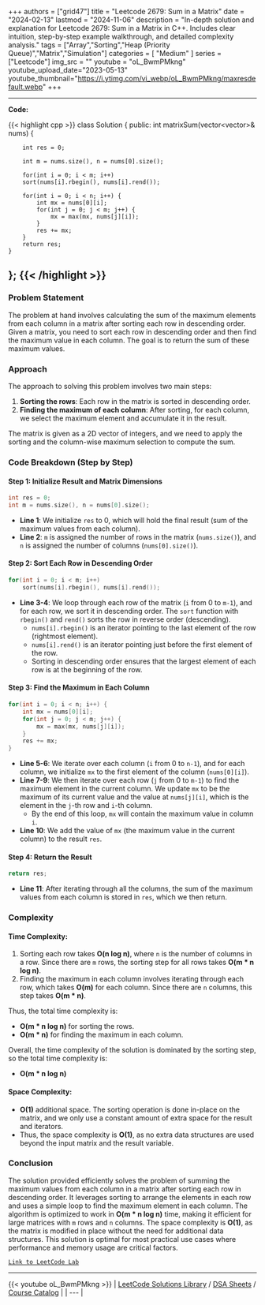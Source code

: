 
+++
authors = ["grid47"]
title = "Leetcode 2679: Sum in a Matrix"
date = "2024-02-13"
lastmod = "2024-11-06"
description = "In-depth solution and explanation for Leetcode 2679: Sum in a Matrix in C++. Includes clear intuition, step-by-step example walkthrough, and detailed complexity analysis."
tags = ["Array","Sorting","Heap (Priority Queue)","Matrix","Simulation"]
categories = [
    "Medium"
]
series = ["Leetcode"]
img_src = ""
youtube = "oL_BwmPMkng"
youtube_upload_date="2023-05-13"
youtube_thumbnail="https://i.ytimg.com/vi_webp/oL_BwmPMkng/maxresdefault.webp"
+++



---
**Code:**

{{< highlight cpp >}}
class Solution {
public:
    int matrixSum(vector<vector<int>>& nums) {
        
        int res = 0;
        
        int m = nums.size(), n = nums[0].size();
        
        for(int i = 0; i < m; i++)
        sort(nums[i].rbegin(), nums[i].rend());
        
        for(int i = 0; i < n; i++) {
            int mx = nums[0][i];
            for(int j = 0; j < m; j++) {
                mx = max(mx, nums[j][i]);
            }
            res += mx;
        }
        return res;
    }
};
{{< /highlight >}}
---

### Problem Statement

The problem at hand involves calculating the sum of the maximum elements from each column in a matrix after sorting each row in descending order. Given a matrix, you need to sort each row in descending order and then find the maximum value in each column. The goal is to return the sum of these maximum values.

### Approach

The approach to solving this problem involves two main steps:

1. **Sorting the rows**: Each row in the matrix is sorted in descending order.
2. **Finding the maximum of each column**: After sorting, for each column, we select the maximum element and accumulate it in the result.

The matrix is given as a 2D vector of integers, and we need to apply the sorting and the column-wise maximum selection to compute the sum.

### Code Breakdown (Step by Step)

#### Step 1: Initialize Result and Matrix Dimensions

```cpp
int res = 0;
int m = nums.size(), n = nums[0].size();
```

- **Line 1**: We initialize `res` to 0, which will hold the final result (sum of the maximum values from each column).
- **Line 2**: `m` is assigned the number of rows in the matrix (`nums.size()`), and `n` is assigned the number of columns (`nums[0].size()`).

#### Step 2: Sort Each Row in Descending Order

```cpp
for(int i = 0; i < m; i++)
    sort(nums[i].rbegin(), nums[i].rend());
```

- **Line 3-4**: We loop through each row of the matrix (`i` from 0 to `m-1`), and for each row, we sort it in descending order. The `sort` function with `rbegin()` and `rend()` sorts the row in reverse order (descending).
    - `nums[i].rbegin()` is an iterator pointing to the last element of the row (rightmost element).
    - `nums[i].rend()` is an iterator pointing just before the first element of the row.
    - Sorting in descending order ensures that the largest element of each row is at the beginning of the row.

#### Step 3: Find the Maximum in Each Column

```cpp
for(int i = 0; i < n; i++) {
    int mx = nums[0][i];
    for(int j = 0; j < m; j++) {
        mx = max(mx, nums[j][i]);
    }
    res += mx;
}
```

- **Line 5-6**: We iterate over each column (`i` from 0 to `n-1`), and for each column, we initialize `mx` to the first element of the column (`nums[0][i]`).
- **Line 7-9**: We then iterate over each row (`j` from 0 to `m-1`) to find the maximum element in the current column. We update `mx` to be the maximum of its current value and the value at `nums[j][i]`, which is the element in the `j`-th row and `i`-th column.
    - By the end of this loop, `mx` will contain the maximum value in column `i`.
- **Line 10**: We add the value of `mx` (the maximum value in the current column) to the result `res`.

#### Step 4: Return the Result

```cpp
return res;
```

- **Line 11**: After iterating through all the columns, the sum of the maximum values from each column is stored in `res`, which we then return.

### Complexity

#### Time Complexity:

1. Sorting each row takes **O(n log n)**, where `n` is the number of columns in a row. Since there are `m` rows, the sorting step for all rows takes **O(m * n log n)**.
2. Finding the maximum in each column involves iterating through each row, which takes **O(m)** for each column. Since there are `n` columns, this step takes **O(m * n)**.

Thus, the total time complexity is:

- **O(m * n log n)** for sorting the rows.
- **O(m * n)** for finding the maximum in each column.

Overall, the time complexity of the solution is dominated by the sorting step, so the total time complexity is:

- **O(m * n log n)**

#### Space Complexity:

- **O(1)** additional space. The sorting operation is done in-place on the matrix, and we only use a constant amount of extra space for the result and iterators.
- Thus, the space complexity is **O(1)**, as no extra data structures are used beyond the input matrix and the result variable.

### Conclusion

The solution provided efficiently solves the problem of summing the maximum values from each column in a matrix after sorting each row in descending order. It leverages sorting to arrange the elements in each row and uses a simple loop to find the maximum element in each column. The algorithm is optimized to work in **O(m * n log n)** time, making it efficient for large matrices with `m` rows and `n` columns. The space complexity is **O(1)**, as the matrix is modified in place without the need for additional data structures. This solution is optimal for most practical use cases where performance and memory usage are critical factors.

[`Link to LeetCode Lab`](https://leetcode.com/problems/sum-in-a-matrix/description/)

---
{{< youtube oL_BwmPMkng >}}
| [LeetCode Solutions Library](https://grid47.xyz/leetcode/) / [DSA Sheets](https://grid47.xyz/sheets/) / [Course Catalog](https://grid47.xyz/courses/) |
| --- |
